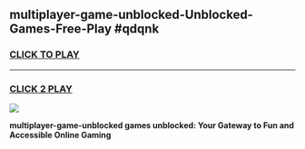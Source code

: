 
## multiplayer-game-unblocked-Unblocked-Games-Free-Play #qdqnk
<h3>
<a href="https://us.freeplayer.one?title=multiplayer-game-unblocked&ref=9M">CLICK TO PLAY</a></h3>
<hr>

<h3>
<a href="https://us.freeplayer.one?title=multiplayer-game-unblocked&ref=9M">CLICK 2 PLAY</a>
  
</h3>

<a href="https://us.freeplayer.one?title=multiplayer-game-unblocked&ref=9M"><img src="https://clearcache.store/games.png"></a>


**multiplayer-game-unblocked games unblocked: Your Gateway to Fun and Accessible Online Gaming**
